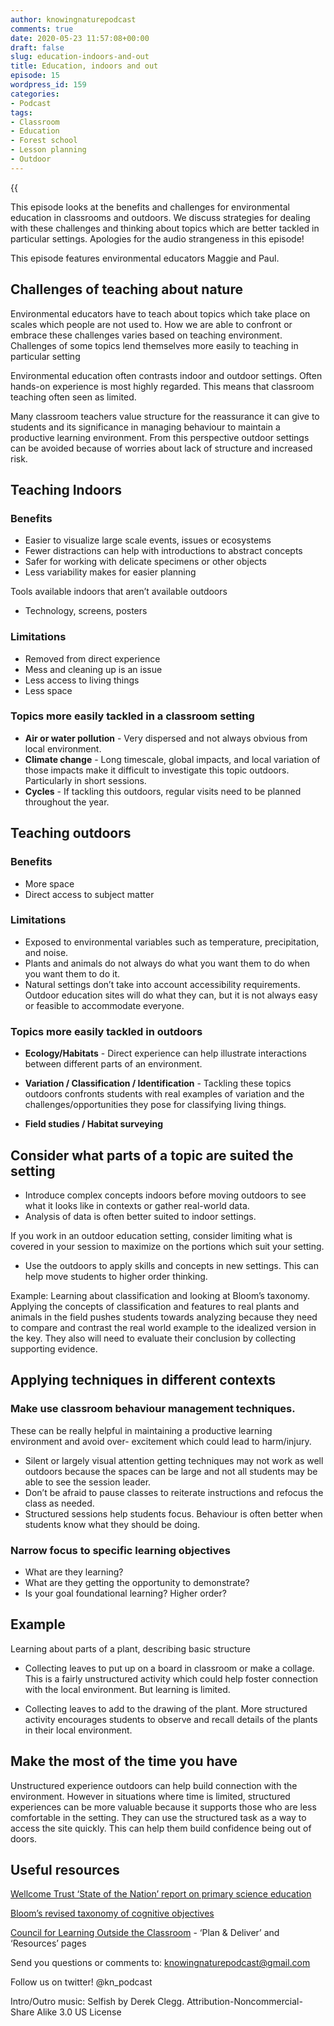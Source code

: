 ```yaml
---
author: knowingnaturepodcast
comments: true
date: 2020-05-23 11:57:08+00:00
draft: false
slug: education-indoors-and-out
title: Education, indoors and out
episode: 15
wordpress_id: 159
categories:
- Podcast
tags:
- Classroom
- Education
- Forest school
- Lesson planning
- Outdoor
---
```


{{<audio src="https://knowingnature.podbean.com/mf/play/f6m8ce/Ep_15_-_Education_indoors_and_out_99wee.mp3" >}}

This episode looks at the benefits and challenges for environmental education
in classrooms and outdoors. We discuss strategies for dealing with these
challenges and thinking about topics which are better tackled in particular
settings. Apologies for the audio strangeness in this episode!

This episode features environmental educators Maggie and Paul.

## Challenges of teaching about nature

Environmental educators have to teach about topics which take place on scales
which people are not used to. How we are able to confront or embrace these
challenges varies based on teaching environment. Challenges of some topics
lend themselves more easily to teaching in particular setting

Environmental education often contrasts indoor and outdoor settings. Often
hands-on experience is most highly regarded. This means that classroom
teaching often seen as limited.

Many classroom teachers value structure for the reassurance it can give to
students and its significance in managing behaviour to maintain a productive
learning environment. From this perspective outdoor settings can be avoided
because of worries about lack of structure and increased risk.

## Teaching Indoors

### Benefits

  * Easier to visualize large scale events, issues or ecosystems
  * Fewer distractions can help with introductions to abstract concepts
  * Safer for working with delicate specimens or other objects
  * Less variability makes for easier planning

Tools available indoors that aren’t available outdoors

  * Technology, screens, posters

### Limitations

  * Removed from direct experience
  * Mess and cleaning up is an issue
  * Less access to living things
  * Less space

### Topics more easily tackled in a classroom setting

  * **Air or water pollution** \- Very dispersed and not always obvious from local environment.
  *  **Climate change** \- Long timescale, global impacts, and local variation of those impacts make it difficult to investigate this topic outdoors. Particularly in short sessions.
  *  **Cycles** \- If tackling this outdoors, regular visits need to be planned throughout the year.

## Teaching outdoors

### Benefits

  * More space
  * Direct access to subject matter

### Limitations

  * Exposed to environmental variables such as temperature, precipitation, and noise.
  * Plants and animals do not always do what you want them to do when you want them to do it.
  * Natural settings don’t take into account accessibility requirements. Outdoor education sites will do what they can, but it is not always easy or feasible to accommodate everyone.

### Topics more easily tackled in outdoors

  * **Ecology/Habitats** \- Direct experience can help illustrate interactions between different parts of an environment.

  * **Variation / Classification / Identification** \- Tackling these topics outdoors confronts students with real examples of variation and the challenges/opportunities they pose for classifying living things.

  * **Field studies / Habitat surveying**

## Consider what parts of a topic are suited the setting

  * Introduce complex concepts indoors before moving outdoors to see what it looks like in contexts or gather real-world data.
  * Analysis of data is often better suited to indoor settings.

If you work in an outdoor education setting, consider limiting what is covered
in your session to maximize on the portions which suit your setting.

  * Use the outdoors to apply skills and concepts in new settings. This can help move students to higher order thinking. 

Example: Learning about classification and looking at Bloom’s taxonomy.
Applying the concepts of classification and features to real plants and
animals in the field pushes students towards analyzing because they need to
compare and contrast the real world example to the idealized version in the
key. They also will need to evaluate their conclusion by collecting supporting
evidence.

## Applying techniques in different contexts

### Make use classroom behaviour management techniques.
These can be really
helpful in maintaining a productive learning environment and avoid over-
excitement which could lead to harm/injury.

  * Silent or largely visual attention getting techniques may not work as well outdoors because the spaces can be large and not all students may be able to see the session leader.
  * Don’t be afraid to pause classes to reiterate instructions and refocus the class as needed.
  * Structured sessions help students focus. Behaviour is often better when students know what they should be doing.

### Narrow focus to specific learning objectives

  * What are they learning? 
  * What are they getting the opportunity to demonstrate?
  * Is your goal foundational learning? Higher order?

## Example
Learning about parts of a plant, describing basic structure

  * Collecting leaves to put up on a board in classroom or make a collage. This is a fairly unstructured activity which could help foster connection with the local environment. But learning is limited.

  * Collecting leaves to add to the drawing of the plant. More structured activity encourages students to observe and recall details of the plants in their local environment.

## Make the most of the time you have

Unstructured experience outdoors can help build connection with the
environment. However in situations where time is limited, structured
experiences can be more valuable because it supports those who are less
comfortable in the setting. They can use the structured task as a way to
access the site quickly. This can help them build confidence being out of
doors.

## Useful resources

[Wellcome Trust ‘State of the Nation’ report on primary science education](https://wellcome.ac.uk/reports/state-nation-report-uk-primary-science-education)

[Bloom’s revised taxonomy of cognitive objectives](https://tlc.iitm.ac.in/PDF/Blooms%20Tax.pdf)

[Council for Learning Outside the Classroom](https://www.lotc.org.uk/) \- ‘Plan & Deliver’ and ‘Resources’ pages

Send you questions or comments to: knowingnaturepodcast@gmail.com

Follow us on twitter! @kn_podcast

Intro/Outro music: Selfish by Derek Clegg. Attribution-Noncommercial-Share
Alike 3.0 US License

